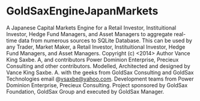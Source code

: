GoldSaxEngineJapanMarkets
=========================

A Japanese Capital Markets Engine for a Retail Investor, Instituitional Investor, Hedge Fund Managers, and Asset Managers to aggregate real-time data from numerous sources to SQLite Database. This can be used by any Trader, Market Maker, a Retail Investor, Instituitional Investor, Hedge Fund Managers, and Asset Managers. Copyright (c) &lt;2014> Author Vance King Saxbe. A, and contributors Power Dominion Enterprise, Precieux Consulting and other contributors. Modelled, Architected and designed by Vance King Saxbe. A. with the geeks from GoldSax Consulting and GoldSax Technologies email @vsaxbe@yahoo.com. Development teams from Power Dominion Enterprise, Precieux Consulting. Project sponsored by GoldSax Foundation, GoldSax Group and executed by GoldSax Manager.
